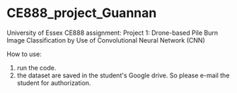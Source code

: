 # CE888_project_Guannan
University of Essex CE888 assignment: Project 1: Drone-based Pile Burn Image Classification by Use of Convolutional Neural Network (CNN)

How to use:
1. run the code. 
2. the dataset are saved in the student's Google drive. So please e-mail the student for authorization.
